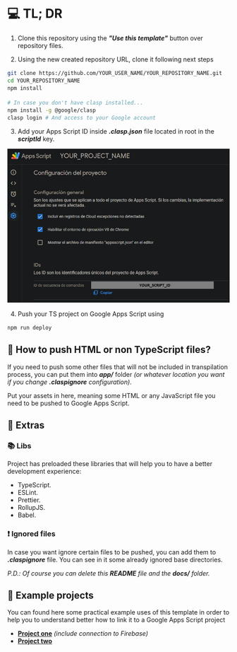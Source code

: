 # 💻 TL; DR

1. Clone this repository using the ***"Use this template"*** button over repository files.

2. Using the new created repository URL, clone it following next steps

``` bash
git clone https://github.com/YOUR_USER_NAME/YOUR_REPOSITORY_NAME.git
cd YOUR_REPOSITORY_NAME
npm install

# In case you don't have clasp installed...
npm install -g @google/clasp
clasp login # And access to your Google account
```

3. Add your Apps Script ID inside ***.clasp.json*** file located in root in the ***scriptId*** key.

![Project configuration](docs/images/project-configuration.png)

4. Push your TS project on Google Apps Script using

``` bash
npm run deploy
```

## 🤔 How to push HTML or non TypeScript files?

If you need to push some other files that will not be included in transpilation process, you can put them into ***app/*** folder *(or whatever location you want if you change ***.claspignore*** configuration)*.

Put your assets in here, meaning some HTML or any JavaScript file you need to be pushed to Google Apps Script.

## 🍕 Extras

### 📚 Libs

Project has preloaded these libraries that will help you to have a better development experience:

- TypeScript.
- ESLint.
- Prettier.
- RollupJS.
- Babel.

### ❗ Ignored files

In case you want ignore certain files to be pushed, you can add them to ***.claspignore*** file. You can see in it some already ignored base directories.

*P.D.: Of course you can delete this **README** file and the **docs/** folder.*

## 💼 Example projects

You can found here some practical example uses of this template in order to help you to understand better how to link it to a Google Apps Script project

- **[Project one](https://github.com/cristobalgvera/automatic-fup)** *(include connection to Firebase)*
- **[Project two](https://github.com/cristobalgvera/open-orders-update)**
